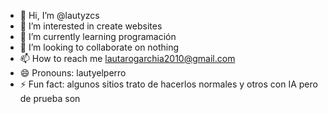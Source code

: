 - 👋 Hi, I’m @lautyzcs
- 👀 I’m interested in create websites
- 🌱 I’m currently learning programación 
- 💞️ I’m looking to collaborate on nothing
- 📫 How to reach me lautarogarchia2010@gmail.com
- 😄 Pronouns: lautyelperro
- ⚡ Fun fact: algunos sitios trato de hacerlos normales y otros con IA pero de prueba son

<!---
lautyzcs/lautyzcs is a ✨ special ✨ repository because its `README.md` (this file) appears on your GitHub profile.
You can click the Preview link to take a look at your changes.
--->
